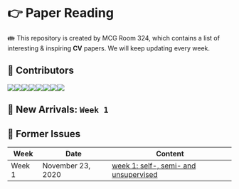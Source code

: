 # :point_right: Paper Reading


:family: This repository is created by MCG Room 324, which contains a list of interesting & inspiring **CV** papers.
We will keep updating every week.


## :raising_hand: Contributors
[![](https://sourcerer.io/fame/CarolinaCheng616/CarolinaCheng616/-Paper-Reading-/images/0)](https://sourcerer.io/fame/CarolinaCheng616/CarolinaCheng616/-Paper-Reading-/links/0)[![](https://sourcerer.io/fame/CarolinaCheng616/CarolinaCheng616/-Paper-Reading-/images/1)](https://sourcerer.io/fame/CarolinaCheng616/CarolinaCheng616/-Paper-Reading-/links/1)[![](https://sourcerer.io/fame/CarolinaCheng616/CarolinaCheng616/-Paper-Reading-/images/2)](https://sourcerer.io/fame/CarolinaCheng616/CarolinaCheng616/-Paper-Reading-/links/2)[![](https://sourcerer.io/fame/CarolinaCheng616/CarolinaCheng616/-Paper-Reading-/images/3)](https://sourcerer.io/fame/CarolinaCheng616/CarolinaCheng616/-Paper-Reading-/links/3)[![](https://sourcerer.io/fame/CarolinaCheng616/CarolinaCheng616/-Paper-Reading-/images/4)](https://sourcerer.io/fame/CarolinaCheng616/CarolinaCheng616/-Paper-Reading-/links/4)[![](https://sourcerer.io/fame/CarolinaCheng616/CarolinaCheng616/-Paper-Reading-/images/5)](https://sourcerer.io/fame/CarolinaCheng616/CarolinaCheng616/-Paper-Reading-/links/5)[![](https://sourcerer.io/fame/CarolinaCheng616/CarolinaCheng616/-Paper-Reading-/images/6)](https://sourcerer.io/fame/CarolinaCheng616/CarolinaCheng616/-Paper-Reading-/links/6)[![](https://sourcerer.io/fame/CarolinaCheng616/CarolinaCheng616/-Paper-Reading-/images/7)](https://sourcerer.io/fame/CarolinaCheng616/CarolinaCheng616/-Paper-Reading-/links/7)



## :muscle: New Arrivals: `Week 1`



## :triangular_flag_on_post: Former Issues
| Week | Date | Content|
| ---------------- | ---- | ------------ |
| Week 1 | November 23, 2020 | [week 1: self-, semi- and unsupervised](week1/README.md)

